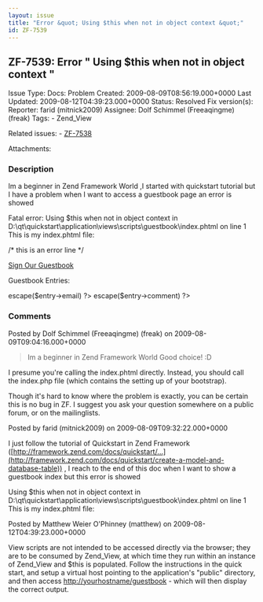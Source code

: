 ```yaml
---
layout: issue
title: "Error &quot; Using $this when not in object context &quot;"
id: ZF-7539
---
```


ZF-7539: Error " Using $this when not in object context "
---------------------------------------------------------

 Issue Type: Docs: Problem Created: 2009-08-09T08:56:19.000+0000 Last Updated: 2009-08-12T04:39:23.000+0000 Status: Resolved Fix version(s): 
 Reporter:  farid (mitnick2009)  Assignee:  Dolf Schimmel (Freeaqingme) (freak)  Tags: - Zend\_View
 
 Related issues: - [ZF-7538](/issues/browse/ZF-7538)
 
 Attachments: 
### Description

Im a beginner in Zend Framework World ,I started with quickstart tutorial but I have a problem when I want to access a guestbook page an error is showed

Fatal error: Using $this when not in object context in D:\\qt\\quickstart\\application\\views\\scripts\\guestbook\\index.phtml on line 1 This is my index.phtml file:

/\* this is an error line \*/

<a href="">Sign Our Guestbook</a>

Guestbook Entries:

 <?php echo $this->escape($entry->email) ?> <?php echo $this->escape($entry->comment) ?>

 

### Comments

Posted by Dolf Schimmel (Freeaqingme) (freak) on 2009-08-09T09:04:16.000+0000

> Im a beginner in Zend Framework World Good choice! :D

I presume you're calling the index.phtml directly. Instead, you should call the index.php file (which contains the setting up of your bootstrap).

Though it's hard to know where the problem is exactly, you can be certain this is no bug in ZF. I suggest you ask your question somewhere on a public forum, or on the mailinglists.

 

 

Posted by farid (mitnick2009) on 2009-08-09T09:32:22.000+0000

I just follow the tutorial of Quickstart in Zend Framework ([http://framework.zend.com/docs/quickstart/…](http://framework.zend.com/docs/quickstart/create-a-model-and-database-table)) , I reach to the end of this doc when I want to show a guestbook index but this error is showed

Using $this when not in object context in D:\\qt\\quickstart\\application\\views\\scripts\\guestbook\\index.phtml on line 1 This is my index.phtml file:

 

 

Posted by Matthew Weier O'Phinney (matthew) on 2009-08-12T04:39:23.000+0000

View scripts are not intended to be accessed directly via the browser; they are to be consumed by Zend\_View, at which time they run within an instance of Zend\_View and $this is populated. Follow the instructions in the quick start, and setup a virtual host pointing to the application's "public" directory, and then access <http://yourhostname/guestbook> - which will then display the correct output.

 

 